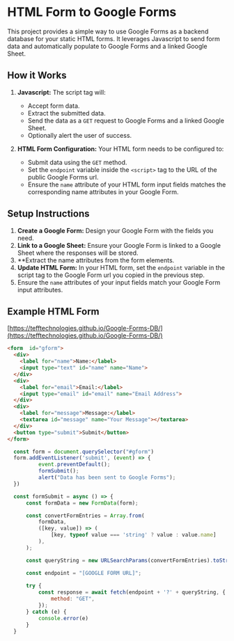 # HTML Form to Google Forms

This project provides a simple way to use Google Forms as a backend database for your static HTML forms. It leverages Javascript to send form data and automatically populate to Google Forms and a linked Google Sheet.

## How it Works

1.  **Javascript:** The script tag will:
    * Accept form data.
    * Extract the submitted data.
    * Send the data as a `GET` request to Google Forms and a linked Google Sheet.
    * Optionally alert the user of success.

2.  **HTML Form Configuration:** Your HTML form needs to be configured to:
    * Submit data using the `GET` method.
    * Set the `endpoint` variable inside the `<script>` tag to the URL of the public Google Forms url.
    * Ensure the `name` attribute of your HTML form input fields matches the corresponding name attributes in your Google Form.

## Setup Instructions

1.  **Create a Google Form:** Design your Google Form with the fields you need.
2.  **Link to a Google Sheet:** Ensure your Google Form is linked to a Google Sheet where the responses will be stored.
3.  **Extract the name attributes from the form elements.
4.  **Update HTML Form:** In your HTML form, set the `endpoint` variable in the script tag to the Google Form url you copied in the previous step.
5.  Ensure the `name` attributes of your input fields match your Google Form input attributes.

## Example HTML Form
[https://tefftechnologies.github.io/Google-Forms-DB/](https://tefftechnologies.github.io/Google-Forms-DB/)

```html
<form  id="gform">
  <div>
    <label for="name">Name:</label>
    <input type="text" id="name" name="Name">
  </div>
  <div>
    <label for="email">Email:</label>
    <input type="email" id="email" name="Email Address">
  </div>
  <div>
    <label for="message">Message:</label>
    <textarea id="message" name="Your Message"></textarea>
  </div>
  <button type="submit">Submit</button>
</form>
```

```javascript
  const form = document.querySelector("#gform")
  form.addEventListener('submit', (event) => {
          event.preventDefault();
          formSubmit();
          alert("Data has been sent to Google Forms");
  })

  const formSubmit = async () => {
      const formData = new FormData(form);

      const convertFormEntries = Array.from(
          formData,
          ([key, value]) => (
              [key, typeof value === 'string' ? value : value.name]
          ),
      );

      const queryString = new URLSearchParams(convertFormEntries).toString();

      const endpoint = "[GOOGLE FORM URL]";
      
      try {
          const response = await fetch(endpoint + '?' + queryString, {
              method: "GET",
          });
      } catch (e) {
          console.error(e)
      }
  }
